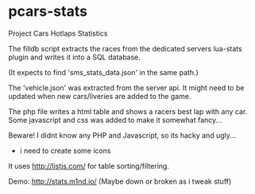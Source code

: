 # pcars-stats
Project Cars Hotlaps Statistics

The filldb script extracts the races from the dedicated servers lua-stats plugin and writes it into a SQL database.

(It expects to find 'sms_stats_data.json' in the same path.)

The 'vehicle.json' was extracted from the server api. It might need to be updated when new cars/liveries are added to the game.

The php file writes a html table and shows a racers best lap with any car. Some javascript and css was added to make it somewhat fancy...

Beware!
I didnt know any PHP and Javascript, so its hacky and ugly...
+ i need to create some icons

It uses http://listjs.com/ for table sorting/filtering.

Demo: http://stats.m1nd.io/ (Maybe down or broken as i tweak stuff)
